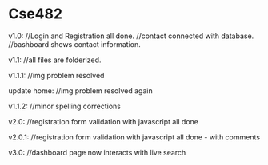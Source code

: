# Cse482

v1.0:
	//Login and Registration all done.
	//contact connected with database.
	//bashboard shows contact information.

v1.1: 
	//all files are folderized.

v1.1.1: 
	//img problem resolved
	
update home:
	//img problem resolved again
	
v1.1.2:
	//minor spelling corrections
	
v2.0: 
	//registration form validation with javascript all done

v2.0.1:
	//registration form validation with javascript all done - with comments
	
v3.0: 
	//dashboard page now interacts with live search


